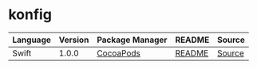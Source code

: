 # konfig

|Language|Version|Package Manager|README|Source|
|-|-|-|-|-|
|Swift|1.0.0|[CocoaPods](https://cocoapods.org/pods/SnapTrade)|[README](https://github.com/passiv/snaptrade-sdks/tree/main/swift#readme)|[Source](https://github.com/passiv/snaptrade-sdks/tree/main/swift)|